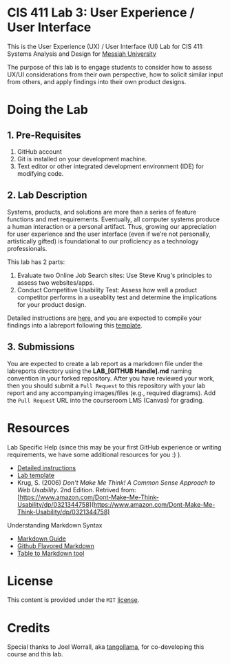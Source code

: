 # CIS 411 Lab 3: User Experience / User Interface
This is the User Experience (UX) / User Interface (UI) Lab for CIS 411: Systems Analysis and Design for [Messiah University](http://messiah.edu)

The purpose of this lab is to engage students to consider how to assess UX/UI considerations from their own perspective, how to solicit similar input from others, and apply findings into their own product designs.

# Doing the Lab

## 1. Pre-Requisites
1. GitHub account
2. Git is installed on your development machine.
3. Text editor or other integrated development environment (IDE) for modifying code.

## 2. Lab Description
Systems, products, and solutions are more than a series of feature functions and met requirements. Eventually, all computer systems produce a human interaction or a personal artifact. Thus, growing our appreciation for user experience and the user interface (even if we’re not personally, artistically gifted) is foundational to our proficiency as a technology professionals.

This lab has 2 parts:
1. Evaluate two Online Job Search sites: Use Steve Krug's principles to assess two websites/apps.
2. Conduct Competitive Usability Test: Assess how well a product competitor performs in a useablity test and determine the implications for your product design.

Detailed instructions are [here](labreports/LAB_INSTRUCTIONS.md), and you are expected to compile your findings into a labreport following this [template](labreports/LAB_TEMPLATE.md).

## 3. Submissions
You are expected to create a lab report as a markdown file under the labreports directory using the **LAB_[GITHUB Handle].md** naming convention in your forked repository.  After you have reviewed your work, then you should submit a `Pull Request` to this repository with your lab report and any accompanying images/files (e.g., required diagrams).  Add the `Pull Request` URL into the courseroom LMS (Canvas) for grading.

# Resources
Lab Specific Help (since this may be your first GitHub experience or writing requirements, we have some additional resources for you :) ).
- [Detailed instructions](LAB_INSTRUCTIONS.md)
- [Lab template](labreports/LAB_Template.md)
- Krug, S. (2006) *Don't Make Me Think! A Common Sense Approach to Web Usability*. 2nd Edition. Retrived from: [https://www.amazon.com/Dont-Make-Me-Think-Usability/dp/0321344758](https://www.amazon.com/Dont-Make-Me-Think-Usability/dp/0321344758)

Understanding Markdown Syntax
- [Markdown Guide](https://www.markdownguide.org/)
- [Github Flavored Markdown](https://github.github.com/gfm/)
- [Table to Markdown tool](https://tabletomarkdown.com/convert-spreadsheet-to-markdown/)
  
# License
This content is provided under the `MIT` [license](LICENSE).

# Credits
Special thanks to Joel Worrall, aka [tangollama](https://github.com/tangollama), for co-developing this course and this lab.